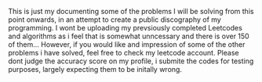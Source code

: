 This is just my documenting some of the problems I will be solving from this point onwards, in an attempt to create a public discography of my programming.
I wont be uploading my prevsiously completed Leetcodes  and algorithms as i feel that is somewhat unncessary and there is over 150 of them... 
However, if you would like and impression of some of the other problems i have solved, feel free to check my leetcode account. Please dont judge the accuracy score on my profile, i submite the codes for testing purposes, largely expecting them to be initally wrong.
